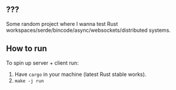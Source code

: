 ## ???

Some random project where I wanna test Rust workspaces/serde/bincode/async/websockets/distributed systems.

## How to run

To spin up server + client run:

1. Have `cargo` in your machine (latest Rust stable works).
2. `make -j run`
